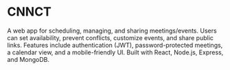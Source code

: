 # CNNCT
A web app for scheduling, managing, and sharing meetings/events. Users can set availability, prevent conflicts, customize events, and share public links. Features include authentication (JWT), password-protected meetings, a calendar view, and a mobile-friendly UI. Built with React, Node.js, Express, and MongoDB.
